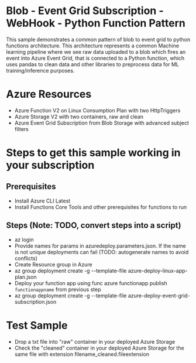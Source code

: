 # Blob - Event Grid Subscription - WebHook - Python Function Pattern

This sample demonstrates a common pattern of blob to event grid to python functions architecture. This architecture represents a common Machine learning pipeline where
we see raw data uploaded to a blob which fires an event into Azure Event Grid, that is connected to a Python function, which uses pandas to clean data and  other libraries to preprocess data for ML training/inference purposes.

# Azure Resources

- Azure Function V2 on Linux Consumption Plan with two HttpTriggers
- Azure Storage V2 with two containers, raw and clean
- Azure Event Grid Subscription from Blob Storage with advanced subject filters

# Steps to get this sample working in your subscription

## Prerequisites
- Install Azure CLI Latest
- Install Functions Core Tools and other prerequisites for functions to run

## Steps (Note: TODO, convert steps into a script)
- az login
- Provide names for params in azuredeploy.parameters.json. If the name is not unique deployments can fail (TODO: autogenerate names to avoid conflicts)
- Create Resource group in Azure
- az group deployment create -g <Resource Group Name> --template-file azure-deploy-linux-app-plan.json
- Deploy your function app using func azure functionapp publish `functionappname` from previous step
- az group deployment create -g <Resource Group Name> --template-file azure-deploy-event-grid-subscription.json

# Test Sample

- Drop a txt file into "raw" container in your deployed Azure Storage
- Check the "cleaned" container in your deployed Azure Storage for the same file with extension filename_cleaned.fileextension


